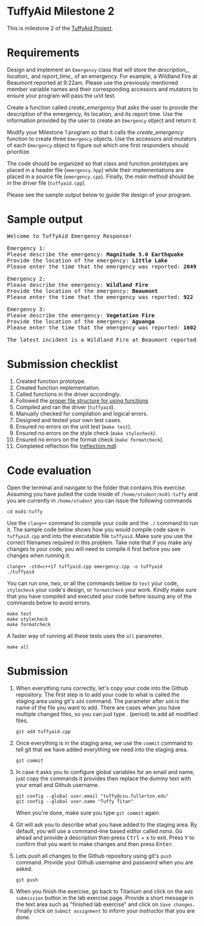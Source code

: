 # TuffyAid Milestone 2

This is milestone 2 of the [TuffyAid Project](https://docs.google.com/document/d/1EnnXKjPqJ8is-26wZSQtQQw73b3VPEALkzfunsEkbVU/edit?usp=sharing).

# Requirements
Design and implement an `Emergency` class that will store the *description_*, *location_* and *report_time_* of an emergency. For example, a Wildland Fire at Beaumont reported at 9:22am. Please use the previously mentioned member variable names and their corresponding accessors and mutators to ensure your program will pass the unit test. 

Create a function called *create_emergency* that asks the user to provide the description of the emergency, its location, and its report time. Use the information provided by the user to create an `Emergency` object and return it.

Modify your Milestone 1 program so that it calls the *create_emergency* function to create three `Emergency` objects. Use the accessors and mutators of each `Emergency` object to figure out which one first responders should prioritize.


The code should be organized so that class and function prototypes are placed in a header file (`emergency.hpp`) while their implementations are placed in a source file (`emergency.cpp`). Finally, the *main* method should be in the driver file (`tuffyaid.cpp`).

Please see the sample output below to guide the design of your program.

# Sample output
<pre>
Welcome to TuffyAid Emergency Response!

Emergency 1:
Please describe the emergency: <b>Magnitude 5.0 Earthquake</b>
Provide the location of the emergency: <b>Little Lake</b>
Please enter the time that the emergency was reported: <b>2049</b>

Emergency 2:
Please describe the emergency: <b>Wildland Fire</b>
Provide the location of the emergency: <b>Beaumont</b>
Please enter the time that the emergency was reported: <b>922</b>

Emergency 3:
Please describe the emergency: <b>Vegetation Fire</b>
Provide the location of the emergency: <b>Aguanga</b>
Please enter the time that the emergency was reported: <b>1602</b>

The latest incident is a Wildland Fire at Beaumont reported on 922. Please prioritize this area.
</pre>

# Submission checklist
1. Created function prototype.
1. Created function implementation.
1. Called functions in the driver accordingly.
1. Followed the [proper file structure for using functions](https://github.com/ILXL-guides/function-file-organization)
1. Compiled and ran the driver (`tuffyaid`).
1. Manually checked for compilation and logical errors.
1. Designed and tested your own test cases.
1. Ensured no errors on the unit test (`make test`).
1. Ensured no errors on the style check (`make stylecheck`).
1. Ensured no errors on the format check (`make formatcheck`).
1. Completed reflection file ([reflection.md](reflection.md))

# Code evaluation
Open the terminal and navigate to the folder that contains this exercise. Assuming you have pulled the code inside of `/home/student/ms01-tuffy` and you are currently in `/home/student` you can issue the following commands

```
cd ms01-tuffy
```

Use the `clang++` command to compile your code and the `./` command to run it. The sample code below shows how you would compile code save in `tuffyaid.cpp` and into the executable file `tuffyaid`. Make sure you use the correct filenames required in this problem.  Take note that if you make any changes to your code, you will need to compile it first before you see changes when running it.

```
clang++ -std=c++17 tuffyaid.cpp emergency.cpp -o tuffyaid
./tuffyaid
```

You can run one, two, or all the commands below to `test` your code, `stylecheck` your code's design, or `formatcheck` your work. Kindly make sure that you have compiled and executed your code before issuing any of the commands below to avoid errors.

```
make test
make stylecheck
make formatcheck
```

A faster way of running all these tests uses the `all` parameter.

```
make all
```

# Submission
1. When everything runs correctly,  let's copy your code into the Github repository. The first step is to add your code to what is called the staging area using git's `add` command. The parameter after `add` is the name of the file you want to add. There are cases when you have multiple changed files, so you can just type . (period) to add all modified files.

    ```
    git add tuffyaid.cpp
    ```
1. Once everything is in the staging area, we use the `commit` command to tell git that we have added everything we need into the staging area.

    ```
    git commit
    ```
1. In case it asks you  to configure global variables for an email and name, just copy the commands it provides then replace the dummy text with your email and Github username.

    ```
    git config --global user.email "tuffy@csu.fullerton.edu"
    git config --global user.name "Tuffy Titan"
    ```
    When you're done, make sure you type `git commit` again.    
1. Git will ask you to describe what you have added to the staging area. By default, you will use a command-line based editor called *nano*. Go ahead and provide a description then press <kbd>Ctrl</kbd> + <kbd>x</kbd> to exit. Press <kbd>Y</kbd> to confirm that you want to make changes and then press <kbd>Enter</kbd>.
1. Lets push all changes to the Github repository using git's `push` command. Provide your Github username and password when you are asked.

    ```
    git push
    ```
1. When you finish the exercise, go back to Titanium and click on the `Add submission` button in the lab exercise page. Provide a short message in the text area such as "finished lab exercise" and click on `Save changes`. Finally click on `Submit assignment` to inform your instructor that you are done.
